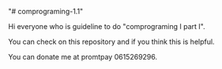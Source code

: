 "# comprograming-1.1" 

Hi everyone who is guideline to do "comprograming I part I".

You can check on this repository and if you think this is helpful.

You can donate me at 
promtpay 0615269296.


